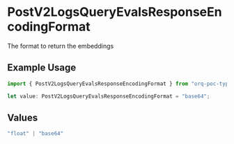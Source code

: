 # PostV2LogsQueryEvalsResponseEncodingFormat

The format to return the embeddings

## Example Usage

```typescript
import { PostV2LogsQueryEvalsResponseEncodingFormat } from "orq-poc-typescript-multi-env-version/models/operations";

let value: PostV2LogsQueryEvalsResponseEncodingFormat = "base64";
```

## Values

```typescript
"float" | "base64"
```